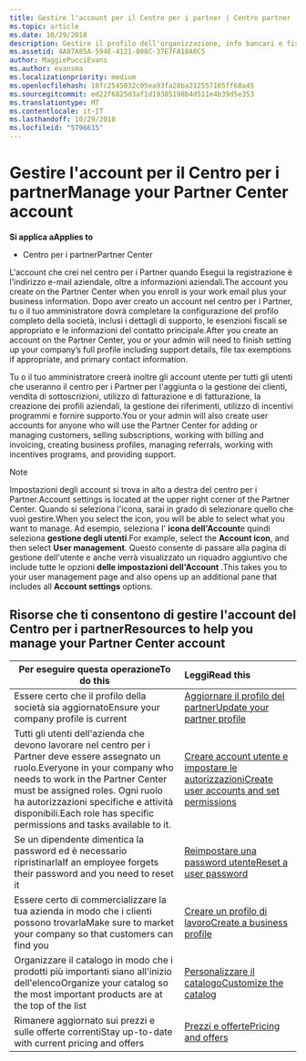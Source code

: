 ```yaml
---
title: Gestire l'account per il Centro per i partner | Centro partner
ms.topic: article
ms.date: 10/29/2018
description: Gestire il profilo dell'organizzazione, info bancari e fiscali e gli utenti.
ms.assetid: 4A07A85A-594E-4121-808C-37E7FA18A0C5
author: MaggiePucciEvans
ms.author: evansma
ms.localizationpriority: medium
ms.openlocfilehash: 18fc2545032c05ea93fa28ba212557165ff68a45
ms.sourcegitcommit: ed22f6825d3af1d19385198b4d511e4b39d5e353
ms.translationtype: MT
ms.contentlocale: it-IT
ms.lasthandoff: 10/29/2018
ms.locfileid: "5796615"
---
```

# <a name="manage-your-partner-center-account"></a><span data-ttu-id="bc5d8-103">Gestire l'account per il Centro per i partner</span><span class="sxs-lookup"><span data-stu-id="bc5d8-103">Manage your Partner Center account</span></span>

**<span data-ttu-id="bc5d8-104">Si applica a</span><span class="sxs-lookup"><span data-stu-id="bc5d8-104">Applies to</span></span>**

-  <span data-ttu-id="bc5d8-105">Centro per i partner</span><span class="sxs-lookup"><span data-stu-id="bc5d8-105">Partner Center</span></span>

<span data-ttu-id="bc5d8-106">L'account che crei nel centro per i Partner quando Esegui la registrazione è l'indirizzo e-mail aziendale, oltre a informazioni aziendali.</span><span class="sxs-lookup"><span data-stu-id="bc5d8-106">The account you create on the Partner Center when you enroll is your work email plus your business information.</span></span> <span data-ttu-id="bc5d8-107">Dopo aver creato un account nel centro per i Partner, tu o il tuo amministratore dovrà completare la configurazione del profilo completo della società, inclusi i dettagli di supporto, le esenzioni fiscali se appropriato e le informazioni del contatto principale.</span><span class="sxs-lookup"><span data-stu-id="bc5d8-107">After you create an account on the Partner Center, you or your admin will need to finish setting up your company’s full profile including support details, file tax exemptions if appropriate, and primary contact information.</span></span> 

<span data-ttu-id="bc5d8-108">Tu o il tuo amministratore creerà inoltre gli account utente per tutti gli utenti che useranno il centro per i Partner per l'aggiunta o la gestione dei clienti, vendita di sottoscrizioni, utilizzo di fatturazione e di fatturazione, la creazione dei profili aziendali, la gestione dei riferimenti, utilizzo di incentivi programmi e fornire supporto.</span><span class="sxs-lookup"><span data-stu-id="bc5d8-108">You or your admin will also create user accounts for anyone who will use the Partner Center for adding or managing customers, selling subscriptions, working with billing and invoicing, creating business profiles, managing referrals, working with incentives programs, and providing support.</span></span>

>[!NOTE]
><span data-ttu-id="bc5d8-109">Impostazioni degli account si trova in alto a destra del centro per i Partner.</span><span class="sxs-lookup"><span data-stu-id="bc5d8-109">Account settings is located at the upper right corner of the Partner Center.</span></span> <span data-ttu-id="bc5d8-110">Quando si seleziona l'icona, sarai in grado di selezionare quello che vuoi gestire.</span><span class="sxs-lookup"><span data-stu-id="bc5d8-110">When you select the icon, you will be able to select what you want to manage.</span></span> <span data-ttu-id="bc5d8-111">Ad esempio, seleziona l' **icona dell'Account**e quindi seleziona **gestione degli utenti**.</span><span class="sxs-lookup"><span data-stu-id="bc5d8-111">For example, select the **Account icon**, and then select **User management**.</span></span> <span data-ttu-id="bc5d8-112">Questo consente di passare alla pagina di gestione dell'utente e anche verrà visualizzato un riquadro aggiuntivo che include tutte le opzioni **delle impostazioni dell'Account** .</span><span class="sxs-lookup"><span data-stu-id="bc5d8-112">This takes you to your user management page and also opens up an additional pane that includes all **Account settings** options.</span></span>


## <a name="resources-to-help-you-manage-your-partner-center-account"></a><span data-ttu-id="bc5d8-113">Risorse che ti consentono di gestire l'account del Centro per i partner</span><span class="sxs-lookup"><span data-stu-id="bc5d8-113">Resources to help you manage your Partner Center account</span></span>

|**<span data-ttu-id="bc5d8-114">Per eseguire questa operazione</span><span class="sxs-lookup"><span data-stu-id="bc5d8-114">To do this</span></span>**   |**<span data-ttu-id="bc5d8-115">Leggi</span><span class="sxs-lookup"><span data-stu-id="bc5d8-115">Read this</span></span>**   |
|-----------------------|:-----------------------|
|<span data-ttu-id="bc5d8-116">Essere certo che il profilo della società sia aggiornato</span><span class="sxs-lookup"><span data-stu-id="bc5d8-116">Ensure your company profile is current</span></span>   |[<span data-ttu-id="bc5d8-117">Aggiornare il profilo del partner</span><span class="sxs-lookup"><span data-stu-id="bc5d8-117">Update your partner profile</span></span>](update-your-partner-profile.md)|
|<span data-ttu-id="bc5d8-118">Tutti gli utenti dell'azienda che devono lavorare nel centro per i Partner deve essere assegnato un ruolo.</span><span class="sxs-lookup"><span data-stu-id="bc5d8-118">Everyone in your company who needs to work in the Partner Center must be assigned roles.</span></span> <span data-ttu-id="bc5d8-119">Ogni ruolo ha autorizzazioni specifiche e attività disponibili.</span><span class="sxs-lookup"><span data-stu-id="bc5d8-119">Each role has specific permissions and tasks available to it.</span></span>|[<span data-ttu-id="bc5d8-120">Creare account utente e impostare le autorizzazioni</span><span class="sxs-lookup"><span data-stu-id="bc5d8-120">Create user accounts and set permissions</span></span>](create-user-accounts-and-set-permissions.md)|
|<span data-ttu-id="bc5d8-121">Se un dipendente dimentica la password ed è necessario ripristinarla</span><span class="sxs-lookup"><span data-stu-id="bc5d8-121">If an employee forgets their password and you need to reset it</span></span>  |[<span data-ttu-id="bc5d8-122">Reimpostare una password utente</span><span class="sxs-lookup"><span data-stu-id="bc5d8-122">Reset a user password</span></span>](reset-a-user-password.md)|
|<span data-ttu-id="bc5d8-123">Essere certo di commercializzare la tua azienda in modo che i clienti possono trovarla</span><span class="sxs-lookup"><span data-stu-id="bc5d8-123">Make sure to market your company so that customers can find you</span></span>   |[<span data-ttu-id="bc5d8-124">Creare un profilo di lavoro</span><span class="sxs-lookup"><span data-stu-id="bc5d8-124">Create a business profile</span></span>](create-a-marketing-profile.md)|
|<span data-ttu-id="bc5d8-125">Organizzare il catalogo in modo che i prodotti più importanti siano all'inizio dell'elenco</span><span class="sxs-lookup"><span data-stu-id="bc5d8-125">Organize your catalog so the most important products are at the top of the list</span></span>   |[<span data-ttu-id="bc5d8-126">Personalizzare il catalogo</span><span class="sxs-lookup"><span data-stu-id="bc5d8-126">Customize the catalog</span></span>](customize-the-catalog.md)|
|<span data-ttu-id="bc5d8-127">Rimanere aggiornato sui prezzi e sulle offerte correnti</span><span class="sxs-lookup"><span data-stu-id="bc5d8-127">Stay up-to-date with current pricing and offers</span></span>   |[<span data-ttu-id="bc5d8-128">Prezzi e offerte</span><span class="sxs-lookup"><span data-stu-id="bc5d8-128">Pricing and offers</span></span>](pricing-and-offers.md)|













 

 



